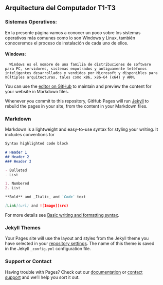 ## Arquitectura del Computador T1-T3
  
### Sistemas Operativos:
      
En la presente página vamos a conocer un poco sobre los sistemas operativos más comunes como lo son Windows y Linux, también conoceremos el proceso de instalación de cada uno de ellos.
  
#### Windows: 
      
      Windows es el nombre de una familia de distribuciones de software para PC, servidores, sistemas empotrados y antiguamente teléfonos inteligentes desarrollados y vendidos por Microsoft y disponibles para múltiples arquitecturas, tales como x86, x86-64 (x64) y ARM. 
  
You can use the [editor on GitHub](https://github.com/EdwardJSM23/Arq-Comp-I-UPTM/edit/gh-pages/index.md) to maintain and preview the content for your website in Markdown files.

Whenever you commit to this repository, GitHub Pages will run [Jekyll](https://jekyllrb.com/) to rebuild the pages in your site, from the content in your Markdown files.

### Markdown

Markdown is a lightweight and easy-to-use syntax for styling your writing. It includes conventions for

```markdown
Syntax highlighted code block

# Header 1
## Header 2
### Header 3

- Bulleted
- List

1. Numbered
2. List

**Bold** and _Italic_ and `Code` text

[Link](url) and ![Image](src)
```

For more details see [Basic writing and formatting syntax](https://docs.github.com/en/github/writing-on-github/getting-started-with-writing-and-formatting-on-github/basic-writing-and-formatting-syntax).

### Jekyll Themes

Your Pages site will use the layout and styles from the Jekyll theme you have selected in your [repository settings](https://github.com/EdwardJSM23/Arq-Comp-I-UPTM/settings/pages). The name of this theme is saved in the Jekyll `_config.yml` configuration file.

### Support or Contact

Having trouble with Pages? Check out our [documentation](https://docs.github.com/categories/github-pages-basics/) or [contact support](https://support.github.com/contact) and we’ll help you sort it out.
